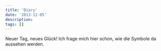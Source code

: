 ```yaml
---
title: 'Diary'
date: '2013-12-05'
description:
tags: []
---
```


Neuer Tag, neues Glück!
Ich frage mich hier schon, wie die Symbole da aussehen werden.

